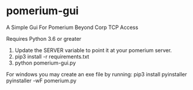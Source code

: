 # pomerium-gui
A Simple Gui For Pomerium Beyond Corp TCP Access

Requires Python 3.6 or greater

  1. Update the SERVER variable to point it at your pomerium server. 
  2. pip3 install -r requirements.txt
  3. python pomerium-gui.py 

For windows you may create an exe file by running: 
  pip3 install pyinstaller
  pyinstaller -wF pomerium.py
